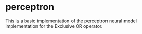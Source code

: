 # perceptron

This is a basic implementation of the perceptron neural model implementation for the Exclusive OR operator.
